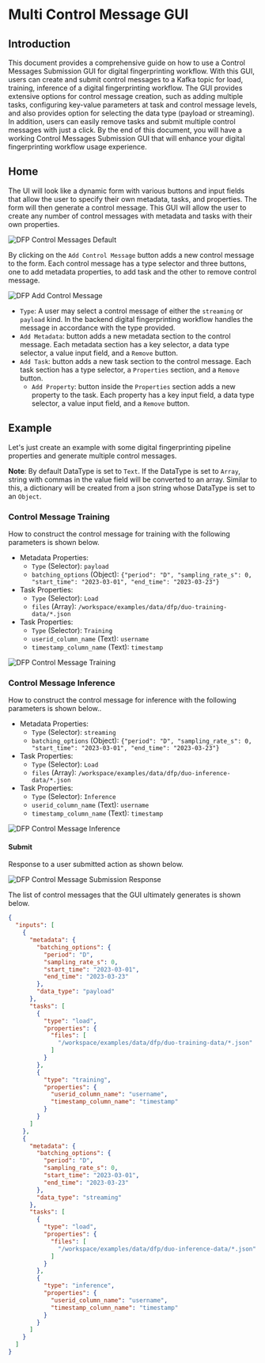 <!--
# Copyright (c) 2021-2023, NVIDIA CORPORATION.
#
# Licensed under the Apache License, Version 2.0 (the "License");
# you may not use this file except in compliance with the License.
# You may obtain a copy of the License at
#
#     http://www.apache.org/licenses/LICENSE-2.0
#
# Unless required by applicable law or agreed to in writing, software
# distributed under the License is distributed on an "AS IS" BASIS,
# WITHOUT WARRANTIES OR CONDITIONS OF ANY KIND, either express or implied.
# See the License for the specific language governing permissions and
# limitations under the License.
-->

# Multi Control Message GUI

## Introduction
This document provides a comprehensive guide on how to use a Control Messages Submission GUI for digital fingerprinting workflow. With this GUI, users can create and submit control messages to a Kafka topic for load, training, inference of a digital fingerprinting workflow. The GUI provides extensive options for control message creation, such as adding multiple tasks, configuring key-value parameters at task and control message levels, and also provides option for selecting the data type (payload or streaming). In addition, users can easily remove tasks and submit multiple control messages with just a click. By the end of this document, you will have a working Control Messages Submission GUI that will enhance your digital fingerprinting workflow usage experience.

## Home
The UI will look like a dynamic form with various buttons and input fields that allow the user to specify their own metadata, tasks, and properties. The form will then generate a control message. This GUI will allow the user to create any number of control messages with metadata and tasks with their own properties.

![DFP Control Messages Default](./images/dfp_submit_messages_default.png)

By clicking on the `Add Control Message` button adds a new control message to the form. Each control message has a type selector and three buttons, one to add metadata properties, to add task and the other to remove control message.

![DFP Add Control Message](./images/dfp_add_control_message.png)
- `Type`: A user may select a control message of either the `streaming` or `payload` kind. In the backend digital fingerprinting workflow handles the message in accordance with the type provided.
- `Add Metadata`: button adds a new metadata section to the control message. Each metadata section has a key selector, a data type selector, a value input field, and a `Remove` button.
- `Add Task`: button adds a new task section to the control message. Each task section has a type selector, a `Properties` section, and a `Remove` button.
  - `Add Property`: button inside the `Properties` section adds a new property to the task. Each property has a key input field, a data type selector, a value input field, and a `Remove` button.


## Example
Let's just create an example with some digital fingerprinting pipeline properties and generate multiple control messages.

**Note**: By default DataType is set to `Text`. If the DataType is set to `Array`, string with commas in the value field will be converted to an array. Similar to this, a dictionary will be created from a json string whose DataType is set to an `Object`.

### Control Message Training

How to construct the control message for training with the following parameters is shown below.

  - Metadata Properties:
    - `Type` (Selector): `payload`
    - `batching_options` (Object): `{"period": "D", "sampling_rate_s": 0, "start_time": "2023-03-01", "end_time": "2023-03-23"}`
  - Task Properties:
    - `Type` (Selector): `Load`
    - `files` (Array): ```/workspace/examples/data/dfp/duo-training-data/*.json```
  - Task Properties:
    - `Type` (Selector): `Training`
    - `userid_column_name` (Text): ```username```
    - `timestamp_column_name` (Text): ```timestamp```

![DFP Control Message Training](./images/dfp_control_message_training.png)

### Control Message Inference

How to construct the control message for inference with the following parameters is shown below..

  - Metadata Properties:
    - `Type` (Selector): `streaming`
    - `batching_options` (Object): `{"period": "D", "sampling_rate_s": 0, "start_time": "2023-03-01", "end_time": "2023-03-23"}`
  - Task Properties:
    - `Type` (Selector): `Load`
    - `files` (Array): ```/workspace/examples/data/dfp/duo-inference-data/*.json```
  - Task Properties:
    - `Type` (Selector): `Inference`
    - `userid_column_name` (Text): ```username```
    - `timestamp_column_name` (Text): ```timestamp```

![DFP Control Message Inference](./images/dfp_control_message_inference.png)


#### Submit

Response to a user submitted action as shown below.

![DFP Control Message Submission Response](./images/df_control_msgs_submit_resp.png)

The list of control messages that the GUI ultimately generates is shown below.
```json
{
  "inputs": [
    {
      "metadata": {
        "batching_options": {
          "period": "D",
          "sampling_rate_s": 0,
          "start_time": "2023-03-01",
          "end_time": "2023-03-23"
        },
        "data_type": "payload"
      },
      "tasks": [
        {
          "type": "load",
          "properties": {
            "files": [
              "/workspace/examples/data/dfp/duo-training-data/*.json"
            ]
          }
        },
        {
          "type": "training",
          "properties": {
            "userid_column_name": "username",
            "timestamp_column_name": "timestamp"
          }
        }
      ]
    },
    {
      "metadata": {
        "batching_options": {
          "period": "D",
          "sampling_rate_s": 0,
          "start_time": "2023-03-01",
          "end_time": "2023-03-23"
        },
        "data_type": "streaming"
      },
      "tasks": [
        {
          "type": "load",
          "properties": {
            "files": [
              "/workspace/examples/data/dfp/duo-inference-data/*.json"
            ]
          }
        },
        {
          "type": "inference",
          "properties": {
            "userid_column_name": "username",
            "timestamp_column_name": "timestamp"
          }
        }
      ]
    }
  ]
}
```
